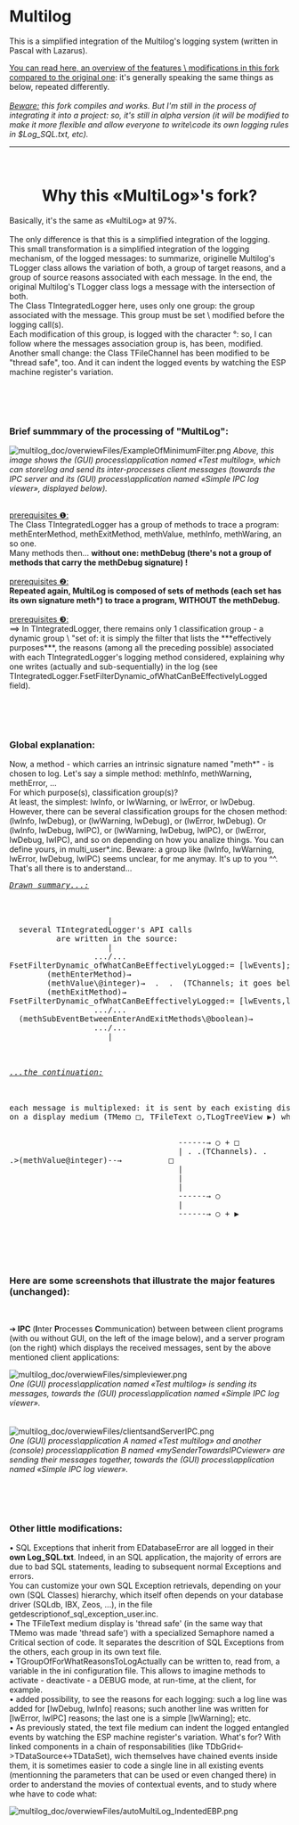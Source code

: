 # Multilog
This is a simplified integration of the Multilog's logging system (written in Pascal with Lazarus).

[You can read here, an overview of the features \ modifications in this fork compared to the original one](https://github.com/devEric69/multilog/blob/master/multilog_doc/overwiew.htm): it's generally speaking the same things as below, repeated differently.
</br><br>
<i> <u>Beware:</u> this fork compiles and works. But I'm still in the process of integrating it into a project: so, it's still in alpha version (it will be modified to make it more flexible and allow everyone to write\code its own logging rules in $Log_SQL.txt, etc).</i></br>

***

</br>
<h1 align="center"> Why this «MultiLog»'s fork? </h1>
Basically, it's the same as «MultiLog» at 97%.</br>
<br>
The only difference is that this is a simplified integration of the logging.</br>
This small transformation is a simplified integration of the logging mechanism, of the logged messages: to summarize, originelle Multilog's TLogger class allows the variation of both, a group of target reasons, and a group of source reasons associated with each message. In the end, the original Multilog's TLogger class logs a message with the intersection of both.</br>
The Class TIntegratedLogger here, uses only one group: the group associated with the message. This group must be set \ modified before the logging call(s).</br>
Each modification of this group, is logged with the character °: so, I can follow where the messages association group is, has been, modified.</br>
Another small change: the Class TFileChannel has been modified to be "thread safe", too. And it can indent the logged events by watching the ESP machine register's variation.
  
</br></br></br>
<h3> Brief summmary of the processing of "MultiLog": </h3>

![multilog_doc/overwiewFiles/ExampleOfMinimumFilter.png](https://github.com/devEric69/multilog/blob/master/multilog_doc/overwiewFiles/ExampleOfMinimumFilter.png)
<i>Above, this image shows the (GUI) process\application named «Test multilog», which can store\log and send its inter-processes client messages (towards the IPC server and its (GUI) process\application named «Simple IPC log viewer», displayed below).</i>

</br>
<u>prerequisites ❶:</u></br>
The Class TIntegratedLogger has a group of methods to trace a program: methEnterMethod, methExitMethod, methValue, methInfo, methWaring, an so one.</br>
Many methods then... <b>without one: methDebug (there's not a group of methods that carry the methDebug signature) !</b><br>
</br>
<u>prerequisites ❷:</u></br>
<b>Repeated again, MultiLog is composed of sets of methods (each set has its own signature meth*) to trace a program, WITHOUT the methDebug.</b></br>
</br>
<u>prerequisites ❸:</u></br>
==> In TIntegratedLogger, there remains only 1 classification group - a dynamic group \ "set of: it is simply the filter that lists the ***effectively purposes***, the reasons (among all the preceding possible) associated with each TIntegratedLogger's logging method considered, explaining why one writes (actually and sub-sequentially) in the log (see TIntegratedLogger.FsetFilterDynamic_ofWhatCanBeEffectivelyLogged field).</br>

</br></br></br>
<h3>Global explanation:</h3>
Now, a method - which carries an intrinsic signature named "meth*" - is chosen to log. Let's say a simple method: methInfo, methWarning, methError, ...</br>
For which purpose(s), classification group(s)?</br> 
At least, the simplest: lwInfo, or lwWarning, or lwError, or lwDebug.
However, there can be several classification groups for the chosen method: (lwInfo, lwDebug), or (lwWarning, lwDebug), or (lwError, lwDebug). Or (lwInfo, lwDebug, lwIPC), or (lwWarning, lwDebug, lwIPC), or (lwError, lwDebug, lwIPC), and so on depending on how you analize things. 
You can define yours, in multi_user*.inc.
Beware: a group like (lwInfo, lwWarning, lwError, lwDebug, lwIPC) seems unclear, for me anymay. It's up to you ^^.
That's all there is to anderstand...
<pre>
<u><i>Drawn summary...:</i></u></br>
</br>
                     |
  several TIntegratedLogger's API calls 
          are written in the source:
                     |
                  .../...
FsetFilterDynamic_ofWhatCanBeEffectivelyLogged:= [lwEvents];
        (methEnterMethod)→
        (methValue\@integer)→  .  .  (TChannels; it goes below).  .  .>
        (methExitMethod)→
FsetFilterDynamic_ofWhatCanBeEffectivelyLogged:= [lwEvents,lwDebug];
                  .../...
  (methSubEventBetweenEnterAndExitMethods\@boolean)→
                  .../...
                     |
</br></br>
<u><i>...the continuation:</i></u></br>
<br>
each message is multiplexed: it is sent by each existing display channel over time,
on a display medium (TMemo □, TFileText ○,TLogTreeView ▶) where it is displayed:

&nbsp;&nbsp;&nbsp;&nbsp;&nbsp;&nbsp;&nbsp;&nbsp;&nbsp;&nbsp;&nbsp;&nbsp;&nbsp;&nbsp;&nbsp;&nbsp;&nbsp;&nbsp;&nbsp;&nbsp;&nbsp;&nbsp;&nbsp;&nbsp;&nbsp;&nbsp;&nbsp;&nbsp;&nbsp;&nbsp;&nbsp;&nbsp;&nbsp;&nbsp;&nbsp;&nbsp;------→            ○ + □
&nbsp;&nbsp;&nbsp;&nbsp;&nbsp;&nbsp;&nbsp;&nbsp;&nbsp;&nbsp;&nbsp;&nbsp;&nbsp;&nbsp;&nbsp;&nbsp;&nbsp;&nbsp;&nbsp;&nbsp;&nbsp;&nbsp;&nbsp;&nbsp;&nbsp;&nbsp;&nbsp;&nbsp;&nbsp;&nbsp;&nbsp;&nbsp;&nbsp;&nbsp;&nbsp;&nbsp;|
.  .(TChannels).  .  .>(methValue\@integer)--→&nbsp;&nbsp;&nbsp;&nbsp;&nbsp;&nbsp;&nbsp;&nbsp;&nbsp; □
&nbsp;&nbsp;&nbsp;&nbsp;&nbsp;&nbsp;&nbsp;&nbsp;&nbsp;&nbsp;&nbsp;&nbsp;&nbsp;&nbsp;&nbsp;&nbsp;&nbsp;&nbsp;&nbsp;&nbsp;&nbsp;&nbsp;&nbsp;&nbsp;&nbsp;&nbsp;&nbsp;&nbsp;&nbsp;&nbsp;&nbsp;&nbsp;&nbsp;&nbsp;&nbsp;&nbsp;|
&nbsp;&nbsp;&nbsp;&nbsp;&nbsp;&nbsp;&nbsp;&nbsp;&nbsp;&nbsp;&nbsp;&nbsp;&nbsp;&nbsp;&nbsp;&nbsp;&nbsp;&nbsp;&nbsp;&nbsp;&nbsp;&nbsp;&nbsp;&nbsp;&nbsp;&nbsp;&nbsp;&nbsp;&nbsp;&nbsp;&nbsp;&nbsp;&nbsp;&nbsp;&nbsp;&nbsp;|
&nbsp;&nbsp;&nbsp;&nbsp;&nbsp;&nbsp;&nbsp;&nbsp;&nbsp;&nbsp;&nbsp;&nbsp;&nbsp;&nbsp;&nbsp;&nbsp;&nbsp;&nbsp;&nbsp;&nbsp;&nbsp;&nbsp;&nbsp;&nbsp;&nbsp;&nbsp;&nbsp;&nbsp;&nbsp;&nbsp;&nbsp;&nbsp;&nbsp;&nbsp;&nbsp;&nbsp;|
&nbsp;&nbsp;&nbsp;&nbsp;&nbsp;&nbsp;&nbsp;&nbsp;&nbsp;&nbsp;&nbsp;&nbsp;&nbsp;&nbsp;&nbsp;&nbsp;&nbsp;&nbsp;&nbsp;&nbsp;&nbsp;&nbsp;&nbsp;&nbsp;&nbsp;&nbsp;&nbsp;&nbsp;&nbsp;&nbsp;&nbsp;&nbsp;&nbsp;&nbsp;&nbsp;&nbsp;------→            ○
&nbsp;&nbsp;&nbsp;&nbsp;&nbsp;&nbsp;&nbsp;&nbsp;&nbsp;&nbsp;&nbsp;&nbsp;&nbsp;&nbsp;&nbsp;&nbsp;&nbsp;&nbsp;&nbsp;&nbsp;&nbsp;&nbsp;&nbsp;&nbsp;&nbsp;&nbsp;&nbsp;&nbsp;&nbsp;&nbsp;&nbsp;&nbsp;&nbsp;&nbsp;&nbsp;&nbsp;|
&nbsp;&nbsp;&nbsp;&nbsp;&nbsp;&nbsp;&nbsp;&nbsp;&nbsp;&nbsp;&nbsp;&nbsp;&nbsp;&nbsp;&nbsp;&nbsp;&nbsp;&nbsp;&nbsp;&nbsp;&nbsp;&nbsp;&nbsp;&nbsp;&nbsp;&nbsp;&nbsp;&nbsp;&nbsp;&nbsp;&nbsp;&nbsp;&nbsp;&nbsp;&nbsp;&nbsp;------→            ○ + ▶
</pre>


</br></br></br>
<h3>Here are some screenshots that illustrate the major features (unchanged):</h3>
</br>

➔<b> IPC </b>(<b>I</b>nter <b>P</b>rocesses <b>C</b>ommunication) between between client programs (with ou without GUI, on the left of the image below), and a server program (on the right) which displays the received messages, sent by the above mentioned client applications:

![multilog_doc/overwiewFiles/simpleviewer.png](https://github.com/devEric69/multilog/blob/master/multilog_doc/overwiewFiles/simpleviewer.png)<br>
<i>One (GUI) process\application named «Test multilog» is sending its messages, towards the (GUI) process\application named «Simple IPC log viewer».</i>
<br><br><br>
![multilog_doc/overwiewFiles/clientsandServerIPC.png](https://github.com/devEric69/multilog/blob/master/multilog_doc/overwiewFiles/clientsandServerIPC.png)<br>
<i>One (GUI) process\application A named «Test multilog» and another (console) process\application B named «mySenderTowardsIPCviewer» are sending their messages together, towards the (GUI) process\application named «Simple IPC log viewer».</i>
 
</br></br></br>
<h3> Other little modifications: </h3>
• SQL Exceptions that inherit from EDatabaseError are all logged in their <b>own Log_SQL.txt</b>. Indeed, in an SQL application, the majority of errors are due to bad SQL statements, leading to subsequent normal Exceptions and errors.</br>
You can customize your own SQL Exception retrievals, depending on your own (SQL Classes) hierarchy, which itself often depends on your database driver (SQLdb, IBX, Zeos, ...), in the file getdescriptionof_sql_exception_user.inc.</br>
• The TFileText medium display is 'thread safe' (in the same way that TMemo was made 'thread safe') with a specialized Semaphore named a Critical section of code. It separates the descrition of SQL Exceptions from the others, each group in its own text file.</br>
• TGroupOfForWhatReasonsToLogActually can be written to, read from, a variable in the ini configuration file. 
This allows to imagine methods to activate - deactivate - a DEBUG mode, at run-time, at the client, for example.</br> 
• added possibility, to see the reasons for each logging: such a log line was added for [lwDebug, lwInfo] reasons; such another line was written for [lwError, lwIPC] reasons; the last one is a simple [lwWarning]; etc.</br> 
• As previously stated, the text file medium can indent the logged entangled events by watching the ESP machine register's variation. 
What's for? With linked components in a chain of responsabilities (like TDbGrid<->TDataSource<->TDataSet), wich themselves have chained events inside them, it is sometimes easier to code a single line in all existing events (mentionning the parameters that can be used or even changed there) in order to anderstand the movies of contextual events, and to study where whe have to code what:

![multilog_doc/overwiewFiles/autoMultiLog_IndentedEBP.png](https://github.com/devEric69/multilog/blob/master/multilog_doc/overwiewFiles/autoMultiLog_IndentedEBP.png) </br>
 
